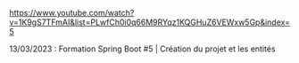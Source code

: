
https://www.youtube.com/watch?v=1K9gS7TFmAI&list=PLwfCh0i0q66M9RYqz1KQGHuZ6VEWxw5Gp&index=5

13/03/2023 : Formation Spring Boot #5 | Création du projet et les entités





